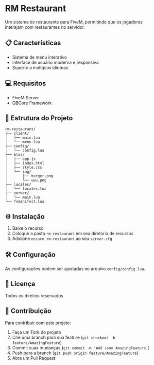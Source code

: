 # RM Restaurant

Um sistema de restaurante para FiveM, permitindo que os jogadores interajam com restaurantes no servidor.

## 📋 Características

- Sistema de menu interativo
- Interface de usuário moderna e responsiva
- Suporte a múltiplos idiomas

## 💻 Requisitos

- FiveM Server
- QBCore Framework

## 📁 Estrutura do Projeto

```
rm-restaurant/
├── client/
│   ├── main.lua
│   └── menu.lua
├── config/
│   └── config.lua
├── html/
│   ├── app.js
│   ├── index.html
│   ├── style.css
│   └── img/
│       ├── burger.png
│       └── uwu.png
├── locales/
│   └── locales.lua
├── server/
│   └── main.lua
└── fxmanifest.lua
```

## ⚙️ Instalação

1. Baixe o recurso
2. Coloque a pasta `rm-restaurant` em seu diretório de recursos
3. Adicione `ensure rm-restaurant` ao seu `server.cfg`

## 🛠️ Configuração

As configurações podem ser ajustadas no arquivo `config/config.lua`.

## 📄 Licença

Todos os direitos reservados.

## 👥 Contribuição

Para contribuir com este projeto:

1. Faça um Fork do projeto
2. Crie uma branch para sua feature (`git checkout -b feature/AmazingFeature`)
3. Commit suas mudanças (`git commit -m 'Add some AmazingFeature'`)
4. Push para a branch (`git push origin feature/AmazingFeature`)
5. Abra um Pull Request
